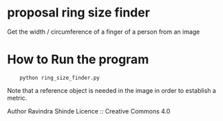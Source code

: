 # proposal ring size finder
Get the width / circumference of a finger of a person from an image

# How to Run the program
```
    python ring_size_finder.py
```
Note that a reference object is needed in the image in order to establish a
metric.

Author      Ravindra Shinde
Licence ::  Creative Commons 4.0

